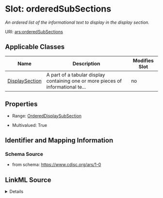 # Slot: orderedSubSections


_An ordered list of the informational text to display in the display section._



URI: [ars:orderedSubSections](https://www.cdisc.org/ars/1-0/orderedSubSections)



<!-- no inheritance hierarchy -->




## Applicable Classes

| Name | Description | Modifies Slot |
| --- | --- | --- |
[DisplaySection](DisplaySection.md) | A part of a tabular display containing one or more pieces of informational te... |  no  |







## Properties

* Range: [OrderedDisplaySubSection](OrderedDisplaySubSection.md)

* Multivalued: True





## Identifier and Mapping Information







### Schema Source


* from schema: https://www.cdisc.org/ars/1-0




## LinkML Source

<details>
```yaml
name: orderedSubSections
description: An ordered list of the informational text to display in the display section.
from_schema: https://www.cdisc.org/ars/1-0
rank: 1000
multivalued: true
list_elements_ordered: true
alias: orderedSubSections
domain_of:
- DisplaySection
range: OrderedDisplaySubSection
inlined: true
inlined_as_list: true
any_of:
- range: OrderedSubSection
- range: OrderedSubSectionRef

```
</details>